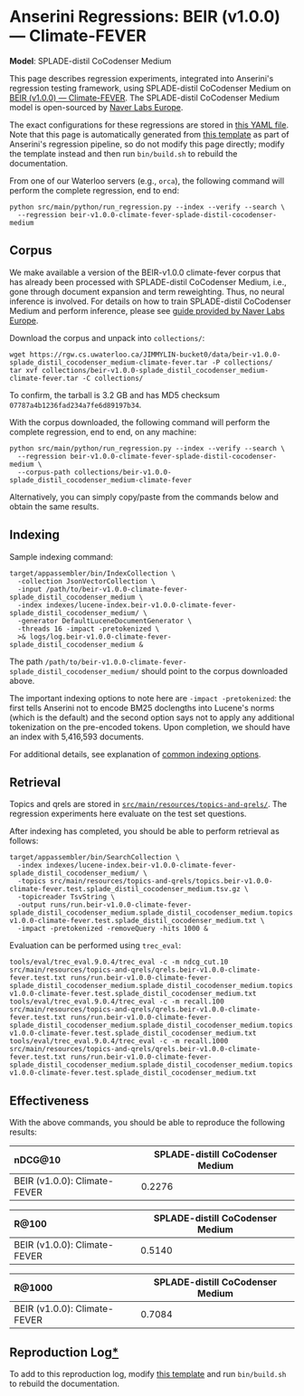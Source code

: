 # Anserini Regressions: BEIR (v1.0.0) &mdash; Climate-FEVER

**Model**: SPLADE-distil CoCodenser Medium

This page describes regression experiments, integrated into Anserini's regression testing framework, using SPLADE-distil CoCodenser Medium on [BEIR (v1.0.0) &mdash; Climate-FEVER](http://beir.ai/).
The SPLADE-distil CoCodenser Medium model is open-sourced by [Naver Labs Europe](https://europe.naverlabs.com/research/machine-learning-and-optimization/splade-models).

The exact configurations for these regressions are stored in [this YAML file](../src/main/resources/regression/beir-v1.0.0-climate-fever-splade-distil-cocodenser-medium.yaml).
Note that this page is automatically generated from [this template](../src/main/resources/docgen/templates/beir-v1.0.0-climate-fever-splade-distil-cocodenser-medium.template) as part of Anserini's regression pipeline, so do not modify this page directly; modify the template instead and then run `bin/build.sh` to rebuild the documentation.

From one of our Waterloo servers (e.g., `orca`), the following command will perform the complete regression, end to end:

```
python src/main/python/run_regression.py --index --verify --search \
  --regression beir-v1.0.0-climate-fever-splade-distil-cocodenser-medium
```

## Corpus

We make available a version of the BEIR-v1.0.0 climate-fever corpus that has already been processed with SPLADE-distil CoCodenser Medium, i.e., gone through document expansion and term reweighting.
Thus, no neural inference is involved.
For details on how to train SPLADE-distil CoCodenser Medium and perform inference, please see [guide provided by Naver Labs Europe](https://github.com/naver/splade/tree/main/anserini_evaluation).

Download the corpus and unpack into `collections/`:

```
wget https://rgw.cs.uwaterloo.ca/JIMMYLIN-bucket0/data/beir-v1.0.0-splade_distil_cocodenser_medium-climate-fever.tar -P collections/
tar xvf collections/beir-v1.0.0-splade_distil_cocodenser_medium-climate-fever.tar -C collections/
```

To confirm, the tarball is 3.2 GB and has MD5 checksum `07787a4b1236fad234a7fe6d89197b34`.

With the corpus downloaded, the following command will perform the complete regression, end to end, on any machine:

```
python src/main/python/run_regression.py --index --verify --search \
  --regression beir-v1.0.0-climate-fever-splade-distil-cocodenser-medium \
  --corpus-path collections/beir-v1.0.0-splade_distil_cocodenser_medium-climate-fever
```

Alternatively, you can simply copy/paste from the commands below and obtain the same results.

## Indexing

Sample indexing command:

```
target/appassembler/bin/IndexCollection \
  -collection JsonVectorCollection \
  -input /path/to/beir-v1.0.0-climate-fever-splade_distil_cocodenser_medium \
  -index indexes/lucene-index.beir-v1.0.0-climate-fever-splade_distil_cocodenser_medium/ \
  -generator DefaultLuceneDocumentGenerator \
  -threads 16 -impact -pretokenized \
  >& logs/log.beir-v1.0.0-climate-fever-splade_distil_cocodenser_medium &
```

The path `/path/to/beir-v1.0.0-climate-fever-splade_distil_cocodenser_medium/` should point to the corpus downloaded above.

The important indexing options to note here are `-impact -pretokenized`: the first tells Anserini not to encode BM25 doclengths into Lucene's norms (which is the default) and the second option says not to apply any additional tokenization on the pre-encoded tokens.
Upon completion, we should have an index with 5,416,593 documents.

For additional details, see explanation of [common indexing options](common-indexing-options.md).

## Retrieval

Topics and qrels are stored in [`src/main/resources/topics-and-qrels/`](../src/main/resources/topics-and-qrels/).
The regression experiments here evaluate on the test set questions.

After indexing has completed, you should be able to perform retrieval as follows:

```
target/appassembler/bin/SearchCollection \
  -index indexes/lucene-index.beir-v1.0.0-climate-fever-splade_distil_cocodenser_medium/ \
  -topics src/main/resources/topics-and-qrels/topics.beir-v1.0.0-climate-fever.test.splade_distil_cocodenser_medium.tsv.gz \
  -topicreader TsvString \
  -output runs/run.beir-v1.0.0-climate-fever-splade_distil_cocodenser_medium.splade_distil_cocodenser_medium.topics.beir-v1.0.0-climate-fever.test.splade_distil_cocodenser_medium.txt \
  -impact -pretokenized -removeQuery -hits 1000 &
```

Evaluation can be performed using `trec_eval`:

```
tools/eval/trec_eval.9.0.4/trec_eval -c -m ndcg_cut.10 src/main/resources/topics-and-qrels/qrels.beir-v1.0.0-climate-fever.test.txt runs/run.beir-v1.0.0-climate-fever-splade_distil_cocodenser_medium.splade_distil_cocodenser_medium.topics.beir-v1.0.0-climate-fever.test.splade_distil_cocodenser_medium.txt
tools/eval/trec_eval.9.0.4/trec_eval -c -m recall.100 src/main/resources/topics-and-qrels/qrels.beir-v1.0.0-climate-fever.test.txt runs/run.beir-v1.0.0-climate-fever-splade_distil_cocodenser_medium.splade_distil_cocodenser_medium.topics.beir-v1.0.0-climate-fever.test.splade_distil_cocodenser_medium.txt
tools/eval/trec_eval.9.0.4/trec_eval -c -m recall.1000 src/main/resources/topics-and-qrels/qrels.beir-v1.0.0-climate-fever.test.txt runs/run.beir-v1.0.0-climate-fever-splade_distil_cocodenser_medium.splade_distil_cocodenser_medium.topics.beir-v1.0.0-climate-fever.test.splade_distil_cocodenser_medium.txt
```

## Effectiveness

With the above commands, you should be able to reproduce the following results:

| nDCG@10                                                                                                      | SPLADE-distill CoCodenser Medium|
|:-------------------------------------------------------------------------------------------------------------|-----------|
| BEIR (v1.0.0): Climate-FEVER                                                                                 | 0.2276    |


| R@100                                                                                                        | SPLADE-distill CoCodenser Medium|
|:-------------------------------------------------------------------------------------------------------------|-----------|
| BEIR (v1.0.0): Climate-FEVER                                                                                 | 0.5140    |


| R@1000                                                                                                       | SPLADE-distill CoCodenser Medium|
|:-------------------------------------------------------------------------------------------------------------|-----------|
| BEIR (v1.0.0): Climate-FEVER                                                                                 | 0.7084    |


## Reproduction Log[*](reproducibility.md)

To add to this reproduction log, modify [this template](../src/main/resources/docgen/templates/beir-v1.0.0-climate-fever-splade-distil-cocodenser-medium.template) and run `bin/build.sh` to rebuild the documentation.
